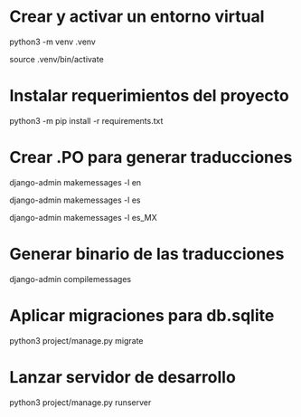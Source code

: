 # Crear y activar un entorno virtual
python3 -m venv .venv

source .venv/bin/activate


# Instalar requerimientos del proyecto
python3 -m pip install -r requirements.txt


# Crear .PO para generar traducciones
django-admin makemessages -l en

django-admin makemessages -l es

django-admin makemessages -l es_MX


# Generar binario de las traducciones
django-admin compilemessages


# Aplicar migraciones para db.sqlite
python3 project/manage.py migrate


# Lanzar servidor de desarrollo
python3 project/manage.py runserver
